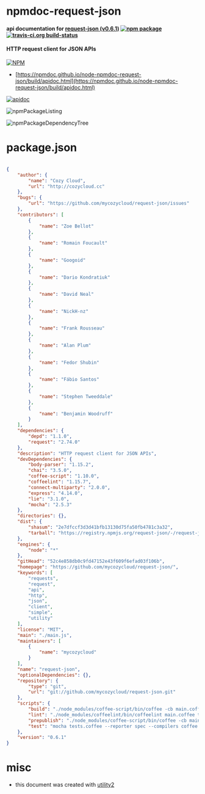 # npmdoc-request-json

#### api documentation for  [request-json (v0.6.1)](https://github.com/mycozycloud/request-json/)  [![npm package](https://img.shields.io/npm/v/npmdoc-request-json.svg?style=flat-square)](https://www.npmjs.org/package/npmdoc-request-json) [![travis-ci.org build-status](https://api.travis-ci.org/npmdoc/node-npmdoc-request-json.svg)](https://travis-ci.org/npmdoc/node-npmdoc-request-json)

#### HTTP request client for JSON APIs

[![NPM](https://nodei.co/npm/request-json.png?downloads=true&downloadRank=true&stars=true)](https://www.npmjs.com/package/request-json)

- [https://npmdoc.github.io/node-npmdoc-request-json/build/apidoc.html](https://npmdoc.github.io/node-npmdoc-request-json/build/apidoc.html)

[![apidoc](https://npmdoc.github.io/node-npmdoc-request-json/build/screenCapture.buildCi.browser.%252Ftmp%252Fbuild%252Fapidoc.html.png)](https://npmdoc.github.io/node-npmdoc-request-json/build/apidoc.html)

![npmPackageListing](https://npmdoc.github.io/node-npmdoc-request-json/build/screenCapture.npmPackageListing.svg)

![npmPackageDependencyTree](https://npmdoc.github.io/node-npmdoc-request-json/build/screenCapture.npmPackageDependencyTree.svg)



# package.json

```json

{
    "author": {
        "name": "Cozy Cloud",
        "url": "http://cozycloud.cc"
    },
    "bugs": {
        "url": "https://github.com/mycozycloud/request-json/issues"
    },
    "contributors": [
        {
            "name": "Zoe Bellot"
        },
        {
            "name": "Romain Foucault"
        },
        {
            "name": "Googoid"
        },
        {
            "name": "Dario Kondratiuk"
        },
        {
            "name": "David Neal"
        },
        {
            "name": "NickH-nz"
        },
        {
            "name": "Frank Rousseau"
        },
        {
            "name": "Alan Plum"
        },
        {
            "name": "Fedor Shubin"
        },
        {
            "name": "Fábio Santos"
        },
        {
            "name": "Stephen Tweeddale"
        },
        {
            "name": "Benjamin Woodruff"
        }
    ],
    "dependencies": {
        "depd": "1.1.0",
        "request": "2.74.0"
    },
    "description": "HTTP request client for JSON APIs",
    "devDependencies": {
        "body-parser": "1.15.2",
        "chai": "3.5.0",
        "coffee-script": "1.10.0",
        "coffeelint": "1.15.7",
        "connect-multiparty": "2.0.0",
        "express": "4.14.0",
        "lie": "3.1.0",
        "mocha": "2.5.3"
    },
    "directories": {},
    "dist": {
        "shasum": "2e7dfccf3d3d41bfb13130d75fa50fb4781c3a32",
        "tarball": "https://registry.npmjs.org/request-json/-/request-json-0.6.1.tgz"
    },
    "engines": {
        "node": "*"
    },
    "gitHead": "52c4e858db0c9fd47152e43f609f6efad03f106b",
    "homepage": "https://github.com/mycozycloud/request-json/",
    "keywords": [
        "requests",
        "request",
        "api",
        "http",
        "json",
        "client",
        "simple",
        "utility"
    ],
    "license": "MIT",
    "main": "./main.js",
    "maintainers": [
        {
            "name": "mycozycloud"
        }
    ],
    "name": "request-json",
    "optionalDependencies": {},
    "repository": {
        "type": "git",
        "url": "git://github.com/mycozycloud/request-json.git"
    },
    "scripts": {
        "build": "./node_modules/coffee-script/bin/coffee -cb main.coffee",
        "lint": "./node_modules/coffeelint/bin/coffeelint main.coffee tests.coffee",
        "prepublish": "./node_modules/coffee-script/bin/coffee -cb main.coffee",
        "test": "mocha tests.coffee --reporter spec --compilers coffee:coffee-script/register --colors"
    },
    "version": "0.6.1"
}
```



# misc
- this document was created with [utility2](https://github.com/kaizhu256/node-utility2)

